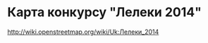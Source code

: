 Карта конкурсу "Лелеки 2014"
===================

http://wiki.openstreetmap.org/wiki/Uk:Лелеки_2014
